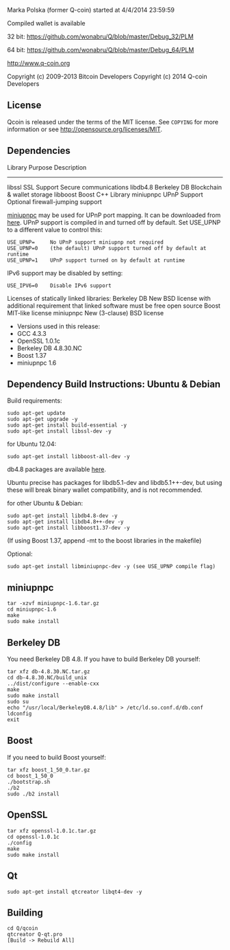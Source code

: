 Marka Polska (former Q-coin) started at 4/4/2014 23:59:59

Compiled wallet is available 

32 bit: https://github.com/wonabru/Q/blob/master/Debug_32/PLM

64 bit: https://github.com/wonabru/Q/blob/master/Debug_64/PLM

http://www.q-coin.org

Copyright (c) 2009-2013 Bitcoin Developers
Copyright (c) 2014	Q-coin	Developers

License
-------

Qcoin is released under the terms of the MIT license. See `COPYING` for more
information or see http://opensource.org/licenses/MIT.

Dependencies
---------------------

 Library     Purpose           Description
 -------     -------           -----------
 libssl      SSL Support       Secure communications
 libdb4.8    Berkeley DB       Blockchain & wallet storage
 libboost    Boost             C++ Library
 miniupnpc   UPnP Support      Optional firewall-jumping support

[miniupnpc](http://miniupnp.free.fr/) may be used for UPnP port mapping.  It can be downloaded from [here](
http://miniupnp.tuxfamily.org/files/).  UPnP support is compiled in and
turned off by default.  Set USE_UPNP to a different value to control this:

	USE_UPNP=     No UPnP support miniupnp not required
	USE_UPNP=0    (the default) UPnP support turned off by default at runtime
	USE_UPNP=1    UPnP support turned on by default at runtime

IPv6 support may be disabled by setting:

	USE_IPV6=0    Disable IPv6 support

Licenses of statically linked libraries:
 Berkeley DB   New BSD license with additional requirement that linked
               software must be free open source
 Boost         MIT-like license
 miniupnpc     New (3-clause) BSD license

- Versions used in this release:
-  GCC           4.3.3
-  OpenSSL       1.0.1c
-  Berkeley DB   4.8.30.NC
-  Boost         1.37
-  miniupnpc     1.6

Dependency Build Instructions: Ubuntu & Debian
----------------------------------------------
Build requirements:

	sudo apt-get update
	sudo apt-get upgrade -y
	sudo apt-get install build-essential -y
	sudo apt-get install libssl-dev -y

for Ubuntu 12.04:

	sudo apt-get install libboost-all-dev -y

 db4.8 packages are available [here](https://launchpad.net/~Q/+archive/Q).

 Ubuntu precise has packages for libdb5.1-dev and libdb5.1++-dev,
 but using these will break binary wallet compatibility, and is not recommended.

for other Ubuntu & Debian:

	sudo apt-get install libdb4.8-dev -y
	sudo apt-get install libdb4.8++-dev -y
	sudo apt-get install libboost1.37-dev -y
 (If using Boost 1.37, append -mt to the boost libraries in the makefile)

Optional:

	sudo apt-get install libminiupnpc-dev -y (see USE_UPNP compile flag)

miniupnpc
---------
	
	tar -xzvf miniupnpc-1.6.tar.gz
	cd miniupnpc-1.6
	make
	sudo make install


Berkeley DB
-----------
You need Berkeley DB 4.8.  If you have to build Berkeley DB yourself:

	tar xfz db-4.8.30.NC.tar.gz
	cd db-4.8.30.NC/build_unix
	../dist/configure --enable-cxx
	make
	sudo make install
	sudo su
	echo "/usr/local/BerkeleyDB.4.8/lib" > /etc/ld.so.conf.d/db.conf
	ldconfig
	exit


Boost
-----
If you need to build Boost yourself:

	tar xfz boost_1_50_0.tar.gz
	cd boost_1_50_0
	./bootstrap.sh
	./b2
	sudo ./b2 install

OpenSSL
-----

	tar xfz openssl-1.0.1c.tar.gz
	cd openssl-1.0.1c
	./config
	make
	sudo make install

Qt
-----

	sudo apt-get install qtcreator libqt4-dev -y

Building
-----

	cd Q/qcoin
	qtcreator Q-qt.pro
	[Build -> Rebuild All]

